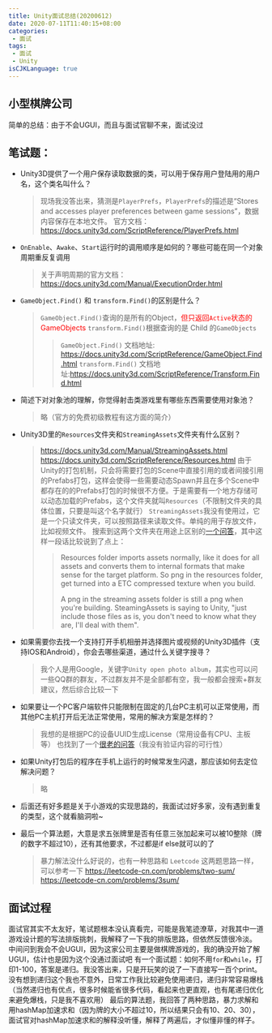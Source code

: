 ```yaml
---
title: Unity面试总结(20200612)
date: 2020-07-11T11:40:15+08:00
categories:
 - 面试
tags:
 - 面试
 - Unity
isCJKLanguage: true
---
```


## 小型棋牌公司
简单的总结：由于不会UGUI，而且与面试官聊不来，面试没过

## 笔试题：
 - Unity3D提供了一个用户保存读取数据的类，可以用于保存用户登陆用的用户名，这个类名叫什么？
    > 现场我没答出来，猜测是`PlayerPrefs`，`PlayerPrefs`的描述是“Stores and accesses player preferences between game sessions”，数据内容保存在本地文件。
    > 官方文档：https://docs.unity3d.com/ScriptReference/PlayerPrefs.html

 - `OnEnable`、`Awake`、`Start`运行时的调用顺序是如何的？哪些可能在同一个对象周期重反复调用
   
    > 关于声明周期的官方文档：https://docs.unity3d.com/Manual/ExecutionOrder.html
    
 -  `GameObject.Find()` 和 `transform.Find()`的区别是什么？
    
    > `GameObject.Find()`查询的是所有的Object，<font color=red>但只返回`Active`状态的GameObjects</font>
    > `transform.Find()`根据查询的是 Child 的`GameObjects`
    >
    > > `GameObject.Find()` 文档地址: https://docs.unity3d.com/ScriptReference/GameObject.Find.html
    > > `transform.Find()` 文档地址:https://docs.unity3d.com/ScriptReference/Transform.Find.html

- 简述下对对象池的理解，你觉得射击类游戏里有哪些东西需要使用对象池？
  
    > 略（官方的免费初级教程有这方面的简介）
    
- Unity3D里的`Resources`文件夹和`StreamingAssets`文件夹有什么区别？
    > https://docs.unity3d.com/Manual/StreamingAssets.html
    > https://docs.unity3d.com/ScriptReference/Resources.html
    > 由于Unity的打包机制，只会将需要打包的Scene中直接引用的或者间接引用的Prefabs打包，这样会使得一些需要动态Spawn并且在多个Scene中都存在的的Prefabs打包的时候很不方便。于是需要有一个地方存储可以动态加载的Prefabs，这个文件夹就叫`Resources`（不限制文件夹的具体位置，只要是叫这个名字就行）
    > `StreamingAssets`我没有使用过，它是一个只读文件夹，可以按照路径来读取文件。单纯的用于存放文件，比如视频文件。
    > 搜索到这两个文件夹在用途上区别的[一个问答](https://forum.unity.com/threads/resources-vs-streamingassets-for-mobile.494804/)，其中这样一段话比较说到了点上：
    >
    > > Resources folder imports assets normally, like it does for all assets and converts them to internal formats that make sense for the target platform. So png in the resources folder, get turned into a ETC compressed texture when you build.
    > >
    > > A png in the streaming assets folder is still a png when you're building. SteamingAssets is saying to Unity, "just include those files as is, you don't need to know what they are, I'll deal with them".

- 如果需要你去找一个支持打开手机相册并选择图片或视频的Unity3D插件（支持IOS和Android），你会去哪些渠道，通过什么关键字搜寻？
  
    > 我个人是用Google，关键字`Unity open photo album`，其实也可以问一些QQ群的群友，不过群友并不是全部都有空，我一般都会搜索+群友建议，然后综合比较一下

- 如果要让一个PC客户端软件只能限制在固定的几台PC主机可以正常使用，而其他PC主机打开后无法正常使用，常用的解决方案是怎样的？
    > 我想的是根据PC的设备UUID生成License（常用设备有CPU、主板等）
    > 也找到了一个[很老的问答](https://answers.unity.com/questions/23490/how-do-i-create-licensesproduct-keys-for-my-unity.html)（我没有验证内容的可行性）

- 如果Unity打包后的程序在手机上运行的时候常发生闪退，那应该如何去定位解决问题？
  
    > 略

- 后面还有好多题是关于小游戏的实现思路的，我面试过好多家，没有遇到重复的类型，这个就看脑洞啦~

- 最后一个算法题，大意是求五张牌里是否有任意三张加起来可以被10整除（牌的数字不超过10），还有其他要求，不过都是if else就可以的了
    > 暴力解法没什么好说的，也有一种思路和 `Leetcode` 这两题思路一样，可以参考一下
    > https://leetcode-cn.com/problems/two-sum/
    > https://leetcode-cn.com/problems/3sum/

## 面试过程
面试官其实不太友好，笔试题根本没认真看完，可能是我笔迹潦草，对我其中一道游戏设计题的写法排版挑刺，我解释了一下我的排版思路，但依然反馈很冷淡。
中间问到我会不会UGUI，因为这家公司主要是做棋牌游戏的，我的确没开始了解UGUI，估计也是因为这个没通过面试吧
有一个面试题：如何不用`for`和`while`，打印1-100，答案是递归。我没答出来，只是开玩笑的说了一下直接写一百个print。
没有想到递归这个我也不意外，日常工作我比较避免使用递归，递归非常容易爆栈（当然递归也有优点，很多时候能省很多代码，看起来也更直观，也有尾递归优化来避免爆栈，只是我不喜欢用）
最后的算法题，我回答了两种思路，暴力求解和用hashMap加速求和（因为牌的大小不超过10，所以结果只会有10、20、30），面试官对hashMap加速求和的解释没听懂，解释了两遍后，才似懂非懂的样子。